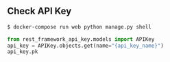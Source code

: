## Check API Key

```sh
$ docker-compose run web python manage.py shell
```

```python
from rest_framework_api_key.models import APIKey
api_key = APIKey.objects.get(name="{api_key_name}")
api_key.pk
```
